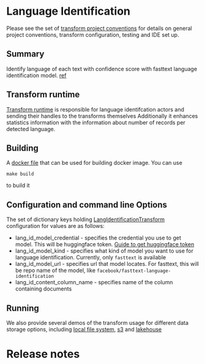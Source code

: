 # Language Identification

Please see the set of
[transform project conventions](../../transform-conventions.md)
for details on general project conventions, transform configuration,
testing and IDE set up.

## Summary

Identify language of each text with confidence score with fasttext language identification model. [ref](https://huggingface.co/facebook/fasttext-language-identification)


## Transform runtime

[Transform runtime](src/lang_id_transform.py) is responsible for language identifcation actors and sending their 
handles to the transforms themselves
Additionally it enhances statistics information with the information about number of records per detected language.

## Building

A [docker file](Dockerfile) that can be used for building docker image. You can use

```shell
make build
```

to build it

## Configuration and command line Options

The set of dictionary keys holding [LangIdentificationTransform](src/lang_id_transform.py)
configuration for values are as follows:

* lang_id_model_credential - specifies the credential you use to get model. This will be huggingface token. [Guide to get huggingface token](https://huggingface.co/docs/hub/security-tokens)
* lang_id_model_kind - specifies what kind of model you want to use for language identification. Currently, only `fasttext` is available
* lang_id_model_url - specifies url that model locates. For fasttext, this will be repo name of the model, like `facebook/fasttext-language-identification`
* lang_id_content_column_name - specifies name of the column containing documents

## Running

We also provide several demos of the transform usage for different data storage options, including
[local file system](src/lang_id_local.py), [s3](src/lang_id_s3.py) and [lakehouse](src/lang_id_lakehouse.py)

# Release notes
